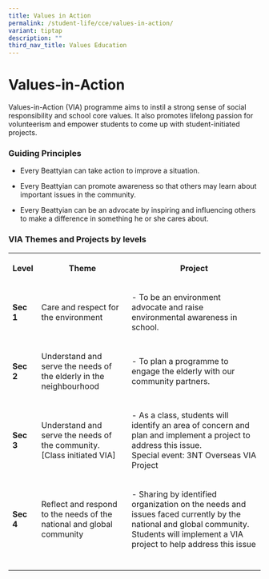 ```yaml
---
title: Values in Action
permalink: /student-life/cce/values-in-action/
variant: tiptap
description: ""
third_nav_title: Values Education
---
```

<h1><strong>Values-in-Action</strong></h1>
<p>Values-in-Action (VIA) programme aims to instil a strong sense of social
responsibility and school core values. It also promotes lifelong passion
for volunteerism and empower students to come up with student-initiated
projects.</p>
<h3><strong>Guiding Principles</strong></h3>
<ul data-tight="true" class="tight">
<li>
<p>Every Beattyian can take action to improve a situation.&nbsp;</p>
</li>
<li>
<p>Every Beattyian can promote awareness so that others may learn about important
issues in the community.</p>
</li>
<li>
<p>Every Beattyian can be an advocate by inspiring and influencing others
to make a difference in something he or she cares about.</p>
</li>
</ul>
<h3><strong>VIA Themes and Projects by levels</strong></h3>
<table style="minWidth: 75px">
<colgroup>
<col>
<col>
<col>
</colgroup>
<tbody>
<tr>
<th rowspan="1" colspan="1">
<p>Level</p>
</th>
<th rowspan="1" colspan="1">
<p>Theme</p>
</th>
<th rowspan="1" colspan="1">
<p>Project</p>
</th>
</tr>
<tr>
<td rowspan="1" colspan="1">
<p><strong>Sec 1</strong>
</p>
</td>
<td rowspan="1" colspan="1">
<p>Care and respect for the environment</p>
</td>
<td rowspan="1" colspan="1">
<p>- To be an environment advocate and raise environmental awareness in school.</p>
</td>
</tr>
<tr>
<td rowspan="1" colspan="1">
<p><strong>Sec 2</strong>
</p>
</td>
<td rowspan="1" colspan="1">
<p>Understand and serve the needs of the elderly in the neighbourhood</p>
</td>
<td rowspan="1" colspan="1">
<p>- To plan a programme to engage the elderly with our community partners.</p>
</td>
</tr>
<tr>
<td rowspan="1" colspan="1">
<p><strong>Sec 3</strong>
</p>
</td>
<td rowspan="1" colspan="1">
<p>Understand and serve the needs of the community. [Class initiated VIA]</p>
</td>
<td rowspan="1" colspan="1">
<p>- As a class, students will identify an area of concern and plan and implement
a project to address this issue.
<br>Special event: 3NT Overseas VIA Project</p>
</td>
</tr>
<tr>
<td rowspan="1" colspan="1">
<p><strong>Sec 4</strong>
</p>
</td>
<td rowspan="1" colspan="1">
<p>Reflect and respond to the needs of the national and global community</p>
</td>
<td rowspan="1" colspan="1">
<p>- Sharing by identified organization on the needs and issues faced currently
by the national and global community. Students will implement a VIA project
to help address this issue</p>
</td>
</tr>
<tr>
<td rowspan="1" colspan="1">
<p></p>
</td>
<td rowspan="1" colspan="1">
<p></p>
</td>
<td rowspan="1" colspan="1">
<p></p>
</td>
</tr>
</tbody>
</table>
<p></p>